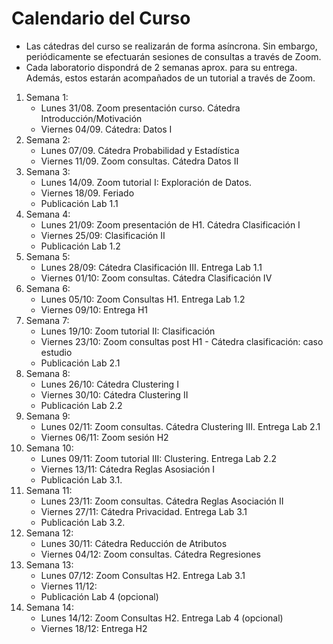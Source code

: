 # Calendario del Curso

* Las cátedras del curso se realizarán de forma asíncrona. Sin embargo, periódicamente se efectuarán sesiones de consultas a través de Zoom.
* Cada laboratorio dispondrá de 2 semanas aprox. para su entrega. Además, estos estarán acompañados de un tutorial a través de Zoom. 

1. Semana 1:
	* Lunes 31/08. Zoom presentación curso. Cátedra Introducción/Motivación
	* Viernes 04/09. Cátedra: Datos I
2. Semana 2:
	* Lunes 07/09. Cátedra Probabilidad y Estadística
	* Viernes 11/09. Zoom consultas. Cátedra Datos II
3. Semana 3:
	* Lunes 14/09. Zoom tutorial I: Exploración de Datos. 
	* Viernes 18/09. Feriado
	* Publicación Lab 1.1
4. Semana 4:
	* Lunes 21/09: Zoom presentación de H1. Cátedra Clasificación I
	* Viernes 25/09: Clasificación II
	* Publicación Lab 1.2
5. Semana 5:
	* Lunes 28/09: Cátedra Clasificación III. Entrega Lab 1.1
	* Viernes 01/10: Zoom consultas. Cátedra Clasificación IV
6. Semana 6:
	* Lunes 05/10: Zoom Consultas H1. Entrega Lab 1.2
	* Viernes 09/10: Entrega H1
7. Semana 7:
	* Lunes 19/10: Zoom tutorial II: Clasificación
	* Viernes 23/10: Zoom consultas post H1 - Cátedra clasificación: caso estudio
	* Publicación Lab 2.1
8. Semana 8: 
	* Lunes 26/10: Cátedra Clustering I
	* Viernes 30/10: Cátedra Clustering II
	* Publicación Lab 2.2
9. Semana 9:
	* Lunes 02/11: Zoom consultas. Cátedra Clustering III. Entrega Lab 2.1
	* Viernes 06/11: Zoom sesión H2
10. Semana 10:
	* Lunes 09/11: Zoom tutorial III: Clustering. Entrega Lab 2.2
	* Viernes 13/11: Cátedra Reglas Asosiación I
	* Publicación Lab 3.1.
11. Semana 11:
	* Lunes 23/11: Zoom consultas. Cátedra Reglas Asociación II
	* Viernes 27/11: Cátedra Privacidad. Entrega Lab 3.1 
	* Publicación Lab 3.2.
12. Semana 12:
	* Lunes 30/11: Cátedra Reducción de Atributos
	* Viernes 04/12: Zoom consultas. Cátedra Regresiones
13. Semana 13:
	* Lunes 07/12: Zoom Consultas H2. Entrega Lab 3.1 
	* Viernes 11/12:
	* Publicación Lab 4 (opcional)
14. Semana 14: 
	* Lunes 14/12: Zoom Consultas H2. Entrega Lab 4 (opcional) 
	* Viernes 18/12: Entrega H2
